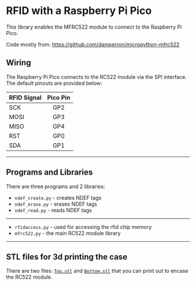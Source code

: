# RFID with a Raspberry Pi Pico

This library enables the MFRC522 module to connect to the Raspberry Pi Pico.

Code mostly from: <https://github.com/danjperron/micropython-mfrc522>


## Wiring
The Raspberry Pi Pico connects to the RC522 module via the SPI interface. The default pinouts are provided below: 

| RFID Signal | Pico Pin |
|-------------|:--------:|
| SCK         |   GP2    |
| MOSI        |   GP3    |
| MISO        |   GP4    |
| RST         |   GP0    |
| SDA         |   GP1    |

---

## Programs and Libraries
There are three programs and 2 libraries:

- `ndef_create.py` - creates NDEF tags
- `ndef_erase.py` - erases NDEF tags
- `ndef_read.py` - reads NDEF tags

---

- `rfidaccess.py` - used for accessing the rfid chip memory 
- `mfrc522.py` - the main RC522 module library 

---

## STL files for 3d printing the case
There are two files: [`Top.stl`](Top.stl) and [`Bottom.stl`](bottom.stl) that you can print out to encase the RC522 module.